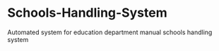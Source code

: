 # Schools-Handling-System
Automated system for education department manual schools handling system 
